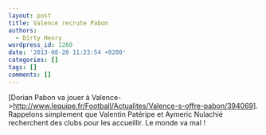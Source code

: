 ```yaml
---
layout: post
title: Valence recrute Pabon
authors:
  - Dirty Henry
wordpress_id: 1260
date: '2013-08-20 11:23:54 +0200'
categories: []
tags: []
comments: []
---
```

[Dorian Pabon va jouer à Valence->http://www.lequipe.fr/Football/Actualites/Valence-s-offre-pabon/394069]. Rappelons simplement que Valentin Patéripe et Aymeric Nulachié recherchent des clubs pour les accueillir. Le monde va mal !
